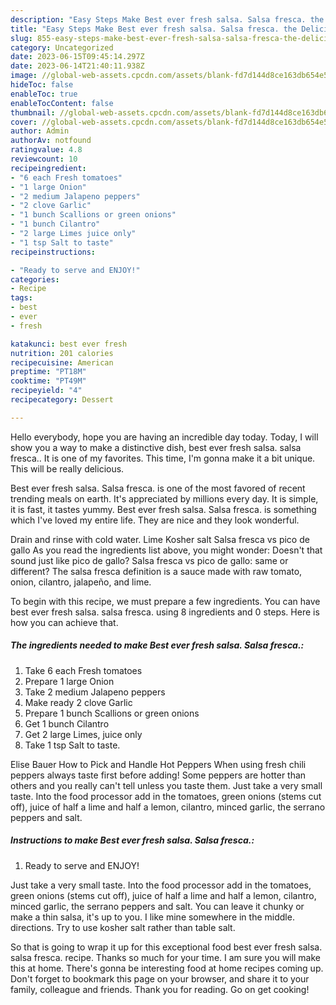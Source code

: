 ```yaml
---
description: "Easy Steps Make Best ever fresh salsa. Salsa fresca. the Delicious}"
title: "Easy Steps Make Best ever fresh salsa. Salsa fresca. the Delicious}"
slug: 855-easy-steps-make-best-ever-fresh-salsa-salsa-fresca-the-delicious
category: Uncategorized
date: 2023-06-15T09:45:14.297Z
date: 2023-06-14T21:40:11.938Z
image: //global-web-assets.cpcdn.com/assets/blank-fd7d144d8ce163db654e5a02c40b08a2775adb7897d16e4062681dc7e1b2800f.png
hideToc: false
enableToc: true
enableTocContent: false
thumbnail: //global-web-assets.cpcdn.com/assets/blank-fd7d144d8ce163db654e5a02c40b08a2775adb7897d16e4062681dc7e1b2800f.png
cover: //global-web-assets.cpcdn.com/assets/blank-fd7d144d8ce163db654e5a02c40b08a2775adb7897d16e4062681dc7e1b2800f.png
author: Admin
authorAv: notfound
ratingvalue: 4.8
reviewcount: 10
recipeingredient:
- "6 each Fresh tomatoes"
- "1 large Onion"
- "2 medium Jalapeno peppers"
- "2 clove Garlic"
- "1 bunch Scallions or green onions"
- "1 bunch Cilantro"
- "2 large Limes juice only"
- "1 tsp Salt to taste"
recipeinstructions:

- "Ready to serve and ENJOY!"
categories:
- Recipe
tags:
- best
- ever
- fresh

katakunci: best ever fresh 
nutrition: 201 calories
recipecuisine: American
preptime: "PT18M"
cooktime: "PT49M"
recipeyield: "4"
recipecategory: Dessert

---
```



Hello everybody, hope you are having an incredible day today. Today, I will show you a way to make a distinctive dish, best ever fresh salsa. salsa fresca.. It is one of my favorites. This time, I'm gonna make it a bit unique. This will be really delicious.

Best ever fresh salsa. Salsa fresca. is one of the most favored of recent trending meals on earth. It's appreciated by millions every day. It is simple, it is fast, it tastes yummy. Best ever fresh salsa. Salsa fresca. is something which I've loved my entire life. They are nice and they look wonderful.

Drain and rinse with cold water. Lime Kosher salt Salsa fresca vs pico de gallo As you read the ingredients list above, you might wonder: Doesn&#39;t that sound just like pico de gallo? Salsa fresca vs pico de gallo: same or different? The salsa fresca definition is a sauce made with raw tomato, onion, cilantro, jalapeño, and lime.


To begin with this recipe, we must prepare a few ingredients. You can have best ever fresh salsa. salsa fresca. using 8 ingredients and 0 steps. Here is how you can achieve that.

<!--inarticleads1-->

##### The ingredients needed to make Best ever fresh salsa. Salsa fresca.:

1. Take 6 each Fresh tomatoes
1. Prepare 1 large Onion
1. Take 2 medium Jalapeno peppers
1. Make ready 2 clove Garlic
1. Prepare 1 bunch Scallions or green onions
1. Get 1 bunch Cilantro
1. Get 2 large Limes, juice only
1. Take 1 tsp Salt to taste.


Elise Bauer How to Pick and Handle Hot Peppers When using fresh chili peppers always taste first before adding! Some peppers are hotter than others and you really can&#39;t tell unless you taste them. Just take a very small taste. Into the food processor add in the tomatoes, green onions (stems cut off), juice of half a lime and half a lemon, cilantro, minced garlic, the serrano peppers and salt. 

<!--inarticleads2-->

##### Instructions to make Best ever fresh salsa. Salsa fresca.:


1. Ready to serve and ENJOY!

Just take a very small taste. Into the food processor add in the tomatoes, green onions (stems cut off), juice of half a lime and half a lemon, cilantro, minced garlic, the serrano peppers and salt. You can leave it chunky or make a thin salsa, it&#39;s up to you. I like mine somewhere in the middle. directions. Try to use kosher salt rather than table salt. 

So that is going to wrap it up for this exceptional food best ever fresh salsa. salsa fresca. recipe. Thanks so much for your time. I am sure you will make this at home. There's gonna be interesting food at home recipes coming up. Don't forget to bookmark this page on your browser, and share it to your family, colleague and friends. Thank you for reading. Go on get cooking!
